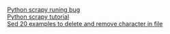 [Python scrapy runing bug](http://jackroyal.github.io/2015/04/26/ubuntu-scrapy-stackoverflow/)  
[Python scrapy tutorial](http://doc.scrapy.org/en/latest/intro/tutorial.html)  
[Sed 20 examples to delete and remove character in file](http://www.theunixschool.com/2014/08/sed-examples-remove-delete-chars-from-line-file.html)  
